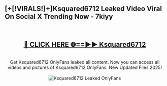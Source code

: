 <h2>[+[!VIRALS!]+]Ksquared6712 Leaked Video Viral On Social X Trending Now - 7kiyy</h2>
<br>
<div align="center">
<h2><a href="https://libra.edu.pl?Ksquared6712" rel="nofollow">🔴 CLICK HERE 🌐==►► Ksquared6712</a></h2>
<br>
Get Ksquared6712 OnlyFans leaked all content. Now you can access all videos and pictures of Ksquared6712 OnlyFans. New Updated Files 2025!
<br>
<br>
<a href="https://libra.edu.pl?Ksquared6712" rel="nofollow" data-target="animated-image.originalLink"><img src="https://i.ibb.co.com/WyWwxjT/player-gif2.gif" alt="Ksquared6712 Leaked OnlyFans" style="max-width: 100%; display: inline-block;" data-target="animated-image.originalImage"></a>
</div>
<br>